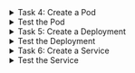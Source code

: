 <details>
<summary>Task 4: Create a Pod</summary>
<br>

In this step, we’ll create a pod in the pods.yaml file. This file is found in the root of the usercode directory. The YAML file should contain:

    Pod name: kubernetes-pod
    labels: project:kubernetes-project
    port: 31111

Now, we’ll deploy the Pod and ensure that it’s running.

> kubectl run kubernetes-pod --port 31111 --image rupeshpanwar/dotnetapp --dry-run=client -o yaml
```
apiVersion: v1
kind: Pod
metadata:
  labels:
    project: kubernetes-project
  name: kubernetes-pod
spec:
  containers:
  - image: rupeshpanwar/dotnetapp
    name: kubernetes-pod
    ports:
    - containerPort: 31111
```

<img width="997" alt="image" src="https://user-images.githubusercontent.com/75510135/167156660-b6c68739-6972-443c-9655-25a33c40536d.png">

    > kubectl -f pods.yaml create
    > kubectl get pods
    
<img width="697" alt="image" src="https://user-images.githubusercontent.com/75510135/167156984-c2517d2f-0e45-4b36-b613-ac445fe92ced.png">

    
</details>

<details>
<summary>Test the Pod</summary>
<br>

    Here we will test the creation of the pod. The test can be run by running the following command in the terminal:

    > ./test_1

Here are the expected outputs:

    Passed: If the pod is running.
    No resources found in default namespace. Failed: If the pod is not found.
    Status of the pod: If the pod is not in any of the above states.

<img width="411" alt="image" src="https://user-images.githubusercontent.com/75510135/167158317-3a222456-e8de-4fd7-ad25-fe05ed5335b9.png">

    
</details>

<details>
<summary>Task 5: Create a Deployment</summary>
<br>

    In this step, we’ll create a Deployment. We can do that in the deployment.yaml file. Our Deployment file should contain:

    Deployment name: kubernetes-deployment
    labels: kubernetes-project
    replicas: 2
    spec.selector.matchLabels project: kubernetes-project
    spec.template.metadata.labels project: kubernetes-project
    port: 31111

Now, we’ll create this Deployment.
    > kubectl create deployment kubernetes-deployment --replicas 2 --image rupeshpanwar/dotnetapp --dry-run=client -o yaml > deployment.yaml
    
    ```
    apiVersion: apps/v1
kind: Deployment
metadata:
  name: kubernetes-deployment
spec:
  replicas: 2
  selector:
    matchLabels:
      project: kubernetes-project
  template:
    metadata:
      labels:
        project: kubernetes-project
    spec:
      containers:
      - imagePullPolicy: Always
        name: kubernetes-pod
        image: rupeshpanwar/dotnetapp
        ports:
        -  containerPort: 31111
    ```
    >  kubectl -f deployment.yaml create
    >  kubectl get deployment
    >  kubectl get pods
    
    <img width="629" alt="image" src="https://user-images.githubusercontent.com/75510135/167161102-1a6f4f93-b097-4641-aa08-bab64c6cb4fb.png">

    
</details>

<details>
<summary>Test the Deployment</summary>
<br>

    Here we will test the creation of the pod. The time can be run by running the following commands in the terminal:

 > ./test_2

Here are the expected outputs:

    Passed: If the deployment is running.
    No resources found in default namespace. Failed: If the deployment is not found.
    Waiting: If the deployment is in the creation process.

<img width="462" alt="image" src="https://user-images.githubusercontent.com/75510135/167161346-649e5b6d-ece2-4b02-82da-952f5a8e2594.png">

    
</details>

<details>
<summary>Task 6: Create a Service</summary>
<br>

    In this step, we’ll create a Service. We can do that in the service.yaml file.

Our Service object should contain:

    Service name: kubernetes-svc
    protocol: TCP
    spec.selector.project: kubernetes-project
    spec.type: NodePort
    Port: 31111
    targetPort: 3000
    nodePort: 31111

Now, we’ll create the Service. We’ll need to reload the browser to view the output.

  ```
    apiVersion: v1
kind: Service
metadata:
  name: kubernetes-svc
spec:
  type: NodePort
  ports:
  - port: 31111
    protocol: TCP
    targetPort: 3000
    nodePort: 31111
  selector:
    project: kubernetes-project
  ```
    
 <img width="634" alt="image" src="https://user-images.githubusercontent.com/75510135/167162911-3dd8a7a9-1ed2-46be-8568-2a9629fc3aa8.png">

    
</details>

<details>
<summary>Test the Service</summary>
<br>

    Here we will test the creation of the pod. The time can be run by running the following commands in the terminal:

./test_3

Here are the expected outputs:

    Passed: If the service is running.
    Failed: If the service is not working.
    Service not found: If the service is not created.


    <img width="446" alt="image" src="https://user-images.githubusercontent.com/75510135/167163043-d0cf932e-31b0-4fa2-83e6-07998624d02e.png">

</details>

